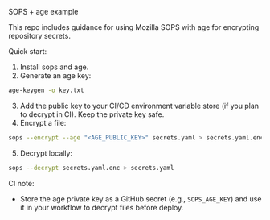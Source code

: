 SOPS + age example

This repo includes guidance for using Mozilla SOPS with age for encrypting repository secrets.

Quick start:
1. Install sops and age.
2. Generate an age key:

```bash
age-keygen -o key.txt
```

3. Add the public key to your CI/CD environment variable store (if you plan to decrypt in CI). Keep the private key safe.
4. Encrypt a file:

```bash
sops --encrypt --age "<AGE_PUBLIC_KEY>" secrets.yaml > secrets.yaml.enc
```

5. Decrypt locally:

```bash
sops --decrypt secrets.yaml.enc > secrets.yaml
```

CI note:
- Store the age private key as a GitHub secret (e.g., `SOPS_AGE_KEY`) and use it in your workflow to decrypt files before deploy.
